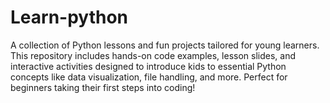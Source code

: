 # Learn-python
A collection of Python lessons and fun projects tailored for young learners. This repository includes hands-on code examples, lesson slides, and interactive activities designed to introduce kids to essential Python concepts like data visualization, file handling, and more. Perfect for beginners taking their first steps into coding!
